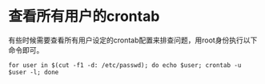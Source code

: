 # 查看所有用户的crontab

有些时候需要查看所有用户设定的crontab配置来排查问题，用root身份执行以下命令即可。

```shell
for user in $(cut -f1 -d: /etc/passwd); do echo $user; crontab -u $user -l; done
```
